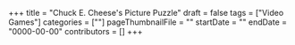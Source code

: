 +++
title = "Chuck E. Cheese's Picture Puzzle"
draft = false
tags = ["Video Games"]
categories = [""]
pageThumbnailFile = ""
startDate = ""
endDate = "0000-00-00"
contributors = []
+++
